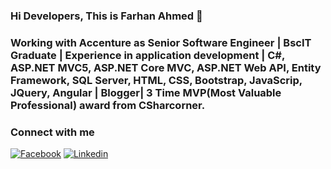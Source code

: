 ### Hi Developers, This is Farhan Ahmed 👋

### Working with Accenture as Senior Software Engineer | BscIT Graduate | Experience in application development | C#, ASP.NET MVC5, ASP.NET Core MVC, ASP.NET Web API, Entity Framework, SQL Server, HTML, CSS, Bootstrap, JavaScrip, JQuery, Angular | Blogger| 3 Time MVP(Most Valuable Professional) award from CSharcorner.

### Connect with me
[![Facebook](https://user-images.githubusercontent.com/54549934/93971143-23240280-fd8d-11ea-859d-1e69485789de.png)](https://www.facebook.com/JoackoBautista/) 
[![Linkedin](https://user-images.githubusercontent.com/54549934/93971146-24552f80-fd8d-11ea-9afb-d114a8ed7ba2.png)](https://www.linkedin.com/in/joaquin-bautista)
